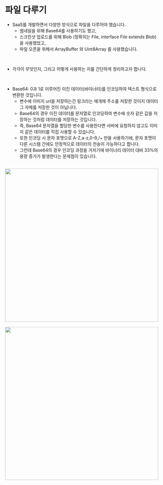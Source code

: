# 파일 다루기

- SaaS를 개발하면서 다양한 방식으로 파일을 다루어야 했습니다.
  - 썸네일을 위해 Base64를 사용하기도 했고,
  - 스크린샷 업로드를 위해 Blob (정확히는 File, interface File extends Blob) 을 사용했었고,
  - 파일 오픈을 위해서 ArrayBuffer 와 Uint8Array 를 사용했습니다.

<br />

- 각각이 무엇인지, 그리고 어떻게 사용하는 지를 간단하게 정리하고자 합니다.

<br />

- Base64: 0과 1로 이루어진 이진 데이터(바이너리)를 인코딩하여 텍스트 형식으로 변환한 것입니다.
  - 변수에 이미지 url을 저장하는건 링크라는 매개채 주소를 저장한 것이지 데이터 그 자체를 저장한 것이 아닙니다.
  - Base64의 경우 이진 데이터를 문자열로 인코딩하여 변수에 숫자 같은 값을 저장하는 것처럼 데이터를 저장하는 것입니다.
  - 즉, Base64 문자열을 할당한 변수를 사용한다면 서버에 요청하지 않고도 이미지 같은 데이터를 직접 사용할 수 있습니다.
  - 또한 인코딩 시 문자 포맷으로 A-Z,a-z,0–9,/+ 만을 사용하기에, 문자 포맷이 다른 시스템 간에도 안정적으로 데이터의 전송이 가능하다고 합니다.
  - 그런데 Base64의 경우 인코딩 과정을 거치기에 바이너리 데이터 대비 33%의 용량 증가가 발생한다는 문제점이 있습니다.

<br />

<img src="https://github.com/muilyang12/what_i_studied/assets/78548830/2a36ccb8-2c15-436d-be47-50d46ad6f63a" width=500 />

<br />
<br />

<img src="https://github.com/muilyang12/what_i_studied/assets/78548830/4fd05b52-0a37-44af-9f9c-96d8fce789e8" width=500 />

<br />
<br />
